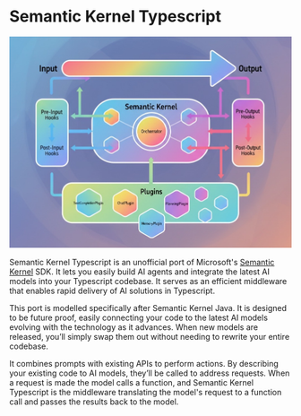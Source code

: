 # Semantic Kernel Typescript

![process](src/website/docs/assets/skts.jpeg)

Semantic Kernel Typescript is an unofficial port of Microsoft's [Semantic Kernel](https://learn.microsoft.com/en-us/semantic-kernel) SDK. It lets you easily build AI agents and integrate the latest AI models into your Typescript codebase. It serves as an efficient middleware that enables rapid delivery of AI solutions in Typescript.

This port is modelled specifically after Semantic Kernel Java. It is designed to be future proof, easily connecting your code to the latest AI models evolving with the technology as it advances. When new models are released, you’ll simply swap them out without needing to rewrite your entire codebase.

It combines prompts with existing APIs to perform actions. By describing your existing code to AI models, they’ll be called to address requests. When a request is made the model calls a function, and Semantic Kernel Typescript is the middleware translating the model's request to a function call and passes the results back to the model.
